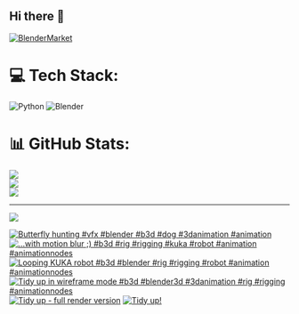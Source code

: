 ## Hi there 👋

<!--
**luckychris/luckychris** is a ✨ _special_ ✨ repository because its `README.md` (this file) appears on your GitHub profile.

Here are some ideas to get you started:

- 🔭 I’m currently working on ...
- 🌱 I’m currently learning ...
- 👯 I’m looking to collaborate on ...
- 🤔 I’m looking for help with ...
- 💬 Ask me about ...
- 📫 How to reach me: https://www.instagram.com/blender.fun/
- 😄 Pronouns: ...
- ⚡ Fun fact: ...
-->


[![BlenderMarket](https://assets.superhivemarket.com/site_assets/blendermarketlogo.png)](https://blendermarket.com/creators/blenderfun)

# 💻 Tech Stack:
![Python](https://img.shields.io/badge/python-3670A0?style=for-the-badge&logo=python&logoColor=ffdd54) ![Blender](https://img.shields.io/badge/blender-%23F5792A.svg?style=for-the-badge&logo=blender&logoColor=white)
# 📊 GitHub Stats:
![](https://github-readme-stats.vercel.app/api?username=luckychris&theme=great-gatsby&hide_border=false&include_all_commits=false&count_private=false)<br/>
![](https://github-readme-streak-stats.herokuapp.com/?user=luckychris&theme=great-gatsby&hide_border=false)<br/>
![](https://github-readme-stats.vercel.app/api/top-langs/?username=luckychris&theme=great-gatsby&hide_border=false&include_all_commits=false&count_private=false&layout=compact)

---
[![](https://visitcount.itsvg.in/api?id=luckychris&icon=0&color=0)](https://visitcount.itsvg.in)

<!-- Proudly created with GPRM ( https://gprm.itsvg.in ) -->

<!-- BEGIN YOUTUBE-CARDS -->
[![Butterfly hunting #vfx #blender #b3d #dog #3danimation #animation](https://ytcards.demolab.com/?id=LSXdIvfMu0g&title=Butterfly+hunting+%23vfx+%23blender+%23b3d+%23dog+%233danimation+%23animation&lang=en&timestamp=1746262468&background_color=%230d1117&title_color=%23ffffff&stats_color=%23dedede&max_title_lines=1&width=250&border_radius=5 "Butterfly hunting #vfx #blender #b3d #dog #3danimation #animation")](https://www.youtube.com/watch?v=LSXdIvfMu0g)
[![...with motion blur ;) #b3d #rig #rigging #kuka #robot #animation #animationnodes](https://ytcards.demolab.com/?id=BEkaDWBXByE&title=...with+motion+blur+%3B%29+%23b3d+%23rig+%23rigging+%23kuka+%23robot+%23animation+%23animationnodes&lang=en&timestamp=1745925408&background_color=%230d1117&title_color=%23ffffff&stats_color=%23dedede&max_title_lines=1&width=250&border_radius=5 "...with motion blur ;) #b3d #rig #rigging #kuka #robot #animation #animationnodes")](https://www.youtube.com/watch?v=BEkaDWBXByE)
[![Looping KUKA robot  #b3d #blender #rig #rigging #robot #animation #animationnodes](https://ytcards.demolab.com/?id=-5JwutUiWKg&title=Looping+KUKA+robot++%23b3d+%23blender+%23rig+%23rigging+%23robot+%23animation+%23animationnodes&lang=en&timestamp=1745925326&background_color=%230d1117&title_color=%23ffffff&stats_color=%23dedede&max_title_lines=1&width=250&border_radius=5 "Looping KUKA robot  #b3d #blender #rig #rigging #robot #animation #animationnodes")](https://www.youtube.com/watch?v=-5JwutUiWKg)
[![Tidy up in wireframe mode #b3d #blender3d #3danimation #rig #rigging #animationnodes](https://ytcards.demolab.com/?id=eB_DenSDniA&title=Tidy+up+in+wireframe+mode+%23b3d+%23blender3d+%233danimation+%23rig+%23rigging+%23animationnodes&lang=en&timestamp=1745814408&background_color=%230d1117&title_color=%23ffffff&stats_color=%23dedede&max_title_lines=1&width=250&border_radius=5 "Tidy up in wireframe mode #b3d #blender3d #3danimation #rig #rigging #animationnodes")](https://www.youtube.com/watch?v=eB_DenSDniA)
[![Tidy up - full render version](https://ytcards.demolab.com/?id=TN66H4Qfwj4&title=Tidy+up+-+full+render+version&lang=en&timestamp=1745760437&background_color=%230d1117&title_color=%23ffffff&stats_color=%23dedede&max_title_lines=1&width=250&border_radius=5 "Tidy up - full render version")](https://www.youtube.com/watch?v=TN66H4Qfwj4)
[![Tidy up!](https://ytcards.demolab.com/?id=rJYNmHmN6rI&title=Tidy+up%21&lang=en&timestamp=1745751422&background_color=%230d1117&title_color=%23ffffff&stats_color=%23dedede&max_title_lines=1&width=250&border_radius=5 "Tidy up!")](https://www.youtube.com/watch?v=rJYNmHmN6rI)
<!-- END YOUTUBE-CARDS -->


